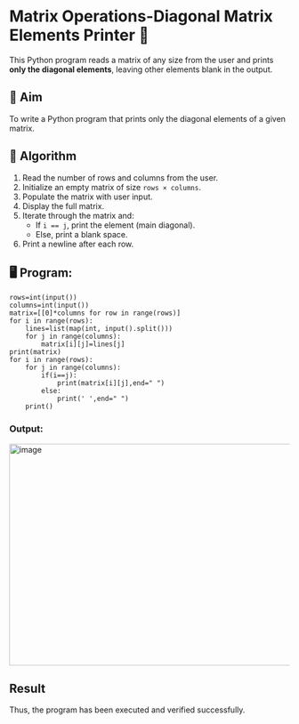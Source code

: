 # Matrix Operations-Diagonal Matrix Elements Printer 🧮

This Python program reads a matrix of any size from the user and prints **only the diagonal elements**, leaving other elements blank in the output.

## 📌 Aim

To write a Python program that prints only the diagonal elements of a given matrix.

## 🧠 Algorithm

1. Read the number of rows and columns from the user.
2. Initialize an empty matrix of size `rows × columns`.
3. Populate the matrix with user input.
4. Display the full matrix.
5. Iterate through the matrix and:
   - If `i == j`, print the element (main diagonal).
   - Else, print a blank space.
6. Print a newline after each row.

## 🖥️ Program:
~~~
rows=int(input())
columns=int(input())
matrix=[[0]*columns for row in range(rows)]
for i in range(rows):
    lines=list(map(int, input().split()))
    for j in range(columns):
        matrix[i][j]=lines[j]
print(matrix)
for i in range(rows):
    for j in range(columns):
        if(i==j):
            print(matrix[i][j],end=" ")
        else:
            print(' ',end=" ")
    print()
~~~

### Output:
<img width="961" height="399" alt="image" src="https://github.com/user-attachments/assets/ed562e66-97cb-42a3-b379-dfd66908696a" />

## Result
Thus, the program has been executed and verified successfully.
